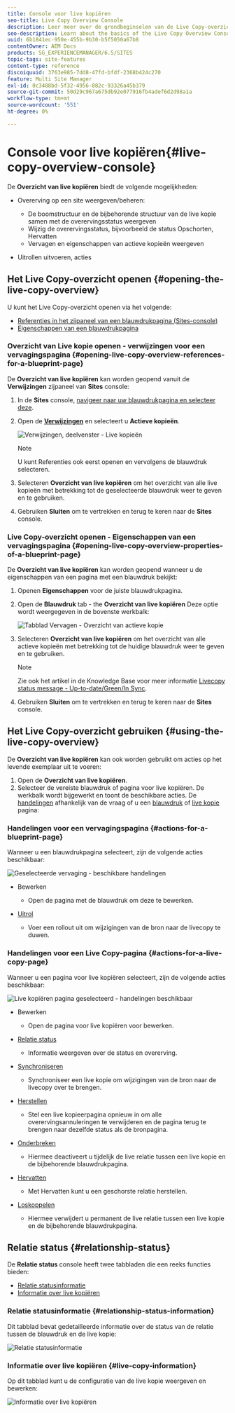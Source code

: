 ```yaml
---
title: Console voor live kopiëren
seo-title: Live Copy Overview Console
description: Leer meer over de grondbeginselen van de Live Copy-overzichtsconsole.
seo-description: Learn about the basics of the Live Copy Overview Console.
uuid: 6b1841ec-950e-455b-9b30-b5f5050a67b8
contentOwner: AEM Docs
products: SG_EXPERIENCEMANAGER/6.5/SITES
topic-tags: site-features
content-type: reference
discoiquuid: 3763e985-7dd8-47fd-bfdf-2368b424c270
feature: Multi Site Manager
exl-id: 0c3488bd-5f32-4956-882c-93326a45b379
source-git-commit: 50d29c967a675db92e077916fb4adef6d2d98a1a
workflow-type: tm+mt
source-wordcount: '551'
ht-degree: 0%

---
```


# Console voor live kopiëren{#live-copy-overview-console}

De **Overzicht van live kopiëren** biedt de volgende mogelijkheden:

* Overerving op een site weergeven/beheren:

   * De boomstructuur en de bijbehorende structuur van de live kopie samen met de overervingsstatus weergeven
   * Wijzig de overervingsstatus, bijvoorbeeld de status Opschorten, Hervatten
   * Vervagen en eigenschappen van actieve kopieën weergeven

* Uitrollen uitvoeren, acties

## Het Live Copy-overzicht openen {#opening-the-live-copy-overview}

U kunt het Live Copy-overzicht openen via het volgende:

* [Referenties in het zijpaneel van een blauwdrukpagina (Sites-console)](#opening-live-copy-overview-references-for-a-blueprint-page)
* [Eigenschappen van een blauwdrukpagina](#opening-live-copy-overview-properties-of-a-blueprint-page)

### Overzicht van Live kopie openen - verwijzingen voor een vervagingspagina {#opening-live-copy-overview-references-for-a-blueprint-page}

De **Overzicht van live kopiëren** kan worden geopend vanuit de **Verwijzingen** zijpaneel van **Sites** console:

1. In de **Sites** console, [navigeer naar uw blauwdrukpagina en selecteer deze](/help/sites-authoring/basic-handling.md#viewing-and-selecting-resources).
1. Open de **[Verwijzingen](/help/sites-authoring/basic-handling.md#references)** en selecteert u **Actieve kopieën**.

   ![Verwijzingen, deelvenster - Live kopieën](assets/chlimage_1-359.png)

   >[!NOTE]
   >
   >U kunt Referenties ook eerst openen en vervolgens de blauwdruk selecteren.

1. Selecteren **Overzicht van live kopiëren** om het overzicht van alle live kopieën met betrekking tot de geselecteerde blauwdruk weer te geven en te gebruiken.
1. Gebruiken **Sluiten** om te vertrekken en terug te keren naar de **Sites** console.

### Live Copy-overzicht openen - Eigenschappen van een vervagingspagina {#opening-live-copy-overview-properties-of-a-blueprint-page}

De **Overzicht van live kopiëren** kan worden geopend wanneer u de eigenschappen van een pagina met een blauwdruk bekijkt:

1. Openen **Eigenschappen** voor de juiste blauwdrukpagina.
1. Open de **Blauwdruk** tab - the **Overzicht van live kopiëren** Deze optie wordt weergegeven in de bovenste werkbalk:

   ![Tabblad Vervagen - Overzicht van actieve kopie](assets/chlimage_1-360.png)

1. Selecteren **Overzicht van live kopiëren** om het overzicht van alle actieve kopieën met betrekking tot de huidige blauwdruk weer te geven en te gebruiken.

   >[!NOTE]
   >
   >Zie ook het artikel in de Knowledge Base voor meer informatie [Livecopy status message - Up-to-date/Green/In Sync](https://helpx.adobe.com/experience-manager/kb/livecopy-status-message---up-to-date-green-in-sync.html).

1. Gebruiken **Sluiten** om te vertrekken en terug te keren naar de **Sites** console.

## Het Live Copy-overzicht gebruiken {#using-the-live-copy-overview}

De **Overzicht van live kopiëren** kan ook worden gebruikt om acties op het levende exemplaar uit te voeren:

1. Open de **Overzicht van live kopiëren**.
1. Selecteer de vereiste blauwdruk of pagina voor live kopiëren. De werkbalk wordt bijgewerkt en toont de beschikbare acties. De [handelingen](/help/sites-administering/msm.md#terms-used) afhankelijk van de vraag of u een [blauwdruk](#actions-for-a-blueprint-page) of [live kopie](#actions-for-a-live-copy-page) pagina:

### Handelingen voor een vervagingspagina {#actions-for-a-blueprint-page}

Wanneer u een blauwdrukpagina selecteert, zijn de volgende acties beschikbaar:

![Geselecteerde vervaging - beschikbare handelingen](assets/chlimage_1-361.png)

* Bewerken

   * Open de pagina met de blauwdruk om deze te bewerken.

* [Uitrol](/help/sites-administering/msm.md#rollout-and-synchronize)

   * Voer een rollout uit om wijzigingen van de bron naar de livecopy te duwen.

### Handelingen voor een Live Copy-pagina {#actions-for-a-live-copy-page}

Wanneer u een pagina voor live kopiëren selecteert, zijn de volgende acties beschikbaar:

![Live kopiëren pagina geselecteerd - handelingen beschikbaar](assets/chlimage_1-362.png)

* Bewerken

   * Open de pagina voor live kopiëren voor bewerken.

* [Relatie status](#relationship-status)

   * Informatie weergeven over de status en overerving.

* [Synchroniseren](/help/sites-administering/msm.md#rollout-and-synchronize)

   * Synchroniseer een live kopie om wijzigingen van de bron naar de livecopy over te brengen.

* [Herstellen](/help/sites-administering/msm-livecopy.md#resetting-a-live-copy-page)

   * Stel een live kopieerpagina opnieuw in om alle overervingsannuleringen te verwijderen en de pagina terug te brengen naar dezelfde status als de bronpagina.

* [Onderbreken](/help/sites-administering/msm.md#suspending-and-cancelling-inheritance-and-synchronization)

   * Hiermee deactiveert u tijdelijk de live relatie tussen een live kopie en de bijbehorende blauwdrukpagina.

* [Hervatten](/help/sites-administering/msm-livecopy.md#resuming-inheritance-for-a-page)

   * Met Hervatten kunt u een geschorste relatie herstellen.

* [Loskoppelen](/help/sites-administering/msm.md#detaching-a-live-copy)

   * Hiermee verwijdert u permanent de live relatie tussen een live kopie en de bijbehorende blauwdrukpagina.

## Relatie status {#relationship-status}

De **Relatie status** console heeft twee tabbladen die een reeks functies bieden:

* [Relatie statusinformatie](#relationship-status-information)
* [Informatie over live kopiëren](#live-copy-information)

### Relatie statusinformatie {#relationship-status-information}

Dit tabblad bevat gedetailleerde informatie over de status van de relatie tussen de blauwdruk en de live kopie:

![Relatie statusinformatie](assets/chlimage_1-363.png)

### Informatie over live kopiëren {#live-copy-information}

Op dit tabblad kunt u de configuratie van de live kopie weergeven en bewerken:

![Informatie over live kopiëren](assets/chlimage_1-364.png)
